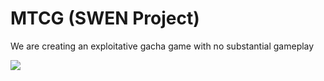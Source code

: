 # MTCG (SWEN Project)

We are creating an exploitative gacha game with no substantial gameplay

![](https://www.vhv.rs/dpng/d/450-4509075_reddit-wholesome-award-seal-hd-png-download.png)